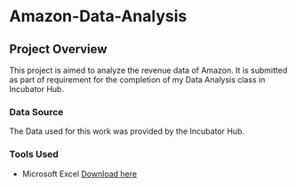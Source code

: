 # Amazon-Data-Analysis
## Project Overview
This project is aimed to analyze the revenue data of Amazon. It is submitted as part of requirement for the completion of my Data Analysis class in Incubator Hub.

### Data Source
The Data used for this work was provided by the Incubator Hub.

### Tools Used
- Microsoft Excel [Download here](https//www.microsoft.com)
